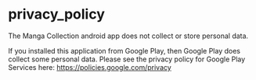 # privacy_policy
The Manga Collection android app does not collect or store personal data.

If you installed this application from Google Play, then Google Play does collect some personal data. Please see the privacy policy for Google Play Services here: https://policies.google.com/privacy
